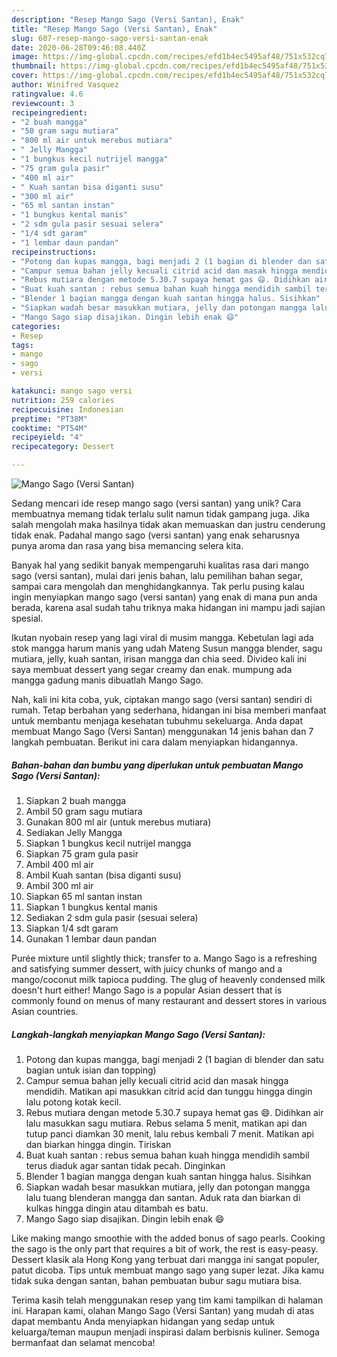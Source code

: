 ```yaml
---
description: "Resep Mango Sago (Versi Santan), Enak"
title: "Resep Mango Sago (Versi Santan), Enak"
slug: 607-resep-mango-sago-versi-santan-enak
date: 2020-06-28T09:46:08.440Z
image: https://img-global.cpcdn.com/recipes/efd1b4ec5495af48/751x532cq70/mango-sago-versi-santan-foto-resep-utama.jpg
thumbnail: https://img-global.cpcdn.com/recipes/efd1b4ec5495af48/751x532cq70/mango-sago-versi-santan-foto-resep-utama.jpg
cover: https://img-global.cpcdn.com/recipes/efd1b4ec5495af48/751x532cq70/mango-sago-versi-santan-foto-resep-utama.jpg
author: Winifred Vasquez
ratingvalue: 4.6
reviewcount: 3
recipeingredient:
- "2 buah mangga"
- "50 gram sagu mutiara"
- "800 ml air untuk merebus mutiara"
- " Jelly Mangga"
- "1 bungkus kecil nutrijel mangga"
- "75 gram gula pasir"
- "400 ml air"
- " Kuah santan bisa diganti susu"
- "300 ml air"
- "65 ml santan instan"
- "1 bungkus kental manis"
- "2 sdm gula pasir sesuai selera"
- "1/4 sdt garam"
- "1 lembar daun pandan"
recipeinstructions:
- "Potong dan kupas mangga, bagi menjadi 2 (1 bagian di blender dan satu bagian untuk isian dan topping)"
- "Campur semua bahan jelly kecuali citrid acid dan masak hingga mendidih. Matikan api masukkan citrid acid dan tunggu hingga dingin lalu potong kotak kecil."
- "Rebus mutiara dengan metode 5.30.7 supaya hemat gas 😄. Didihkan air lalu masukkan sagu mutiara. Rebus selama 5 menit, matikan api dan tutup panci diamkan 30 menit, lalu rebus kembali 7 menit. Matikan api dan biarkan hingga dingin. Tiriskan"
- "Buat kuah santan : rebus semua bahan kuah hingga mendidih sambil terus diaduk agar santan tidak pecah. Dinginkan"
- "Blender 1 bagian mangga dengan kuah santan hingga halus. Sisihkan"
- "Siapkan wadah besar masukkan mutiara, jelly dan potongan mangga lalu tuang blenderan mangga dan santan. Aduk rata dan biarkan di kulkas hingga dingin atau ditambah es batu."
- "Mango Sago siap disajikan. Dingin lebih enak 😄"
categories:
- Resep
tags:
- mango
- sago
- versi

katakunci: mango sago versi 
nutrition: 259 calories
recipecuisine: Indonesian
preptime: "PT38M"
cooktime: "PT54M"
recipeyield: "4"
recipecategory: Dessert

---
```



![Mango Sago (Versi Santan)](https://img-global.cpcdn.com/recipes/efd1b4ec5495af48/751x532cq70/mango-sago-versi-santan-foto-resep-utama.jpg)

Sedang mencari ide resep mango sago (versi santan) yang unik? Cara membuatnya memang tidak terlalu sulit namun tidak gampang juga. Jika salah mengolah maka hasilnya tidak akan memuaskan dan justru cenderung tidak enak. Padahal mango sago (versi santan) yang enak seharusnya punya aroma dan rasa yang bisa memancing selera kita.

Banyak hal yang sedikit banyak mempengaruhi kualitas rasa dari mango sago (versi santan), mulai dari jenis bahan, lalu pemilihan bahan segar, sampai cara mengolah dan menghidangkannya. Tak perlu pusing kalau ingin menyiapkan mango sago (versi santan) yang enak di mana pun anda berada, karena asal sudah tahu triknya maka hidangan ini mampu jadi sajian spesial.

Ikutan nyobain resep yang lagi viral di musim mangga. Kebetulan lagi ada stok mangga harum manis yang udah Mateng Susun mangga blender, sagu mutiara, jelly, kuah santan, irisan mangga dan chia seed. Divideo kali ini saya membuat dessert yang segar creamy dan enak. mumpung ada mangga gadung manis dibuatlah Mango Sago.


Nah, kali ini kita coba, yuk, ciptakan mango sago (versi santan) sendiri di rumah. Tetap berbahan yang sederhana, hidangan ini bisa memberi manfaat untuk membantu menjaga kesehatan tubuhmu sekeluarga. Anda dapat membuat Mango Sago (Versi Santan) menggunakan 14 jenis bahan dan 7 langkah pembuatan. Berikut ini cara dalam menyiapkan hidangannya.

<!--inarticleads1-->

##### Bahan-bahan dan bumbu yang diperlukan untuk pembuatan Mango Sago (Versi Santan):

1. Siapkan 2 buah mangga
1. Ambil 50 gram sagu mutiara
1. Gunakan 800 ml air (untuk merebus mutiara)
1. Sediakan  Jelly Mangga
1. Siapkan 1 bungkus kecil nutrijel mangga
1. Siapkan 75 gram gula pasir
1. Ambil 400 ml air
1. Ambil  Kuah santan (bisa diganti susu)
1. Ambil 300 ml air
1. Siapkan 65 ml santan instan
1. Siapkan 1 bungkus kental manis
1. Sediakan 2 sdm gula pasir (sesuai selera)
1. Siapkan 1/4 sdt garam
1. Gunakan 1 lembar daun pandan


Purée mixture until slightly thick; transfer to a. Mango Sago is a refreshing and satisfying summer dessert, with juicy chunks of mango and a mango/coconut milk tapioca pudding. The glug of heavenly condensed milk doesn&#39;t hurt either! Mango Sago is a popular Asian dessert that is commonly found on menus of many restaurant and dessert stores in various Asian countries. 

<!--inarticleads2-->

##### Langkah-langkah menyiapkan Mango Sago (Versi Santan):

1. Potong dan kupas mangga, bagi menjadi 2 (1 bagian di blender dan satu bagian untuk isian dan topping)
1. Campur semua bahan jelly kecuali citrid acid dan masak hingga mendidih. Matikan api masukkan citrid acid dan tunggu hingga dingin lalu potong kotak kecil.
1. Rebus mutiara dengan metode 5.30.7 supaya hemat gas 😄. Didihkan air lalu masukkan sagu mutiara. Rebus selama 5 menit, matikan api dan tutup panci diamkan 30 menit, lalu rebus kembali 7 menit. Matikan api dan biarkan hingga dingin. Tiriskan
1. Buat kuah santan : rebus semua bahan kuah hingga mendidih sambil terus diaduk agar santan tidak pecah. Dinginkan
1. Blender 1 bagian mangga dengan kuah santan hingga halus. Sisihkan
1. Siapkan wadah besar masukkan mutiara, jelly dan potongan mangga lalu tuang blenderan mangga dan santan. Aduk rata dan biarkan di kulkas hingga dingin atau ditambah es batu.
1. Mango Sago siap disajikan. Dingin lebih enak 😄


Like making mango smoothie with the added bonus of sago pearls. Cooking the sago is the only part that requires a bit of work, the rest is easy-peasy. Dessert klasik ala Hong Kong yang terbuat dari mangga ini sangat populer, patut dicoba. Tips untuk membuat mango sago yang super lezat. Jika kamu tidak suka dengan santan, bahan pembuatan bubur sagu mutiara bisa. 

Terima kasih telah menggunakan resep yang tim kami tampilkan di halaman ini. Harapan kami, olahan Mango Sago (Versi Santan) yang mudah di atas dapat membantu Anda menyiapkan hidangan yang sedap untuk keluarga/teman maupun menjadi inspirasi dalam berbisnis kuliner. Semoga bermanfaat dan selamat mencoba!
